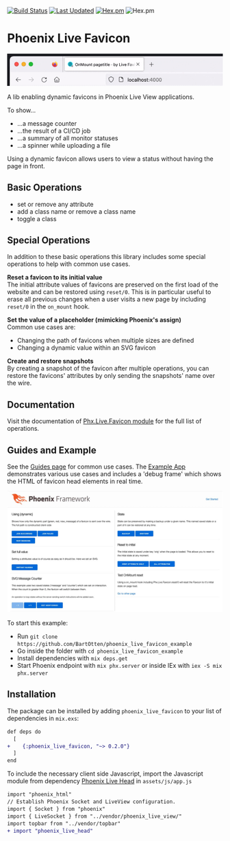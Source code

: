 [![Build Status](https://github.com/BartOtten/phoenix_live_favicon/actions/workflows/elixir.yml/badge.svg?event=push)](https://github.com/BartOtten/phoenix_live_favicon/actions/workflows/elixir.yml)
[![Last Updated](https://img.shields.io/github/last-commit/BartOtten/phoenix_live_favicon.svg)](https://github.com/BartOtten/phoenix_live_favicon/commits/main)
[![Hex.pm](https://img.shields.io/hexpm/v/phoenix_live_favicon)](https://hex.pm/packages/phoenix_live_favicon)
![Hex.pm](https://img.shields.io/hexpm/l/phoenix_live_favicon)

# Phoenix Live Favicon

![Example](assets/example.gif)

A lib enabling dynamic favicons in Phoenix Live View applications.

To show...
- ...a message counter
- ...the result of a CI/CD job
- ...a summary of all monitor statuses
- ...a spinner while uploading a file

Using a dynamic favicon allows users to view a status without
having the page in front.


## Basic Operations
- set or remove any attribute
- add a class name or remove a class name
- toggle a class


## Special Operations
In addition to these basic operations this library includes some
special operations to help with common use cases.

**Reset a favicon to its initial value**  
The initial attribute values of favicons are preserved on the first load
of the website and can be restored using `reset/0`. This is in particular
useful to erase all previous changes when a user visits a new
page by including `reset/0` in the `on_mount` hook.

**Set the value of a placeholder (mimicking Phoenix's assign)**  
Common use cases are:

- Changing the path of favicons when multiple sizes are defined
- Changing a dynamic value within an SVG favicon

**Create and restore snapshots**  
By creating a snapshot of the favicon after multiple operations, you can
restore the favicons' attributes by only sending the snapshots' name over
the wire.


## Documentation
Visit the documentation of [Phx.Live.Favicon module](https://hexdocs.pm/phoenix_live_favicon/Phx.Live.Favicon.html)
for the full list of operations.


## Guides and Example
See the [Guides page](https://hexdocs.pm/phoenix_live_favicon/guides.html) for common use cases.
The [Example App](https://github.com/BartOtten/phoenix_live_favicon_example/) demonstrates various
use cases and includes a 'debug frame' which shows the HTML of favicon head elements in real time.

![Example App Preview](assets/example_app_preview.jpeg)

To start this example:

- Run `git clone https://github.com/BartOtten/phoenix_live_favicon_example`
- Go inside the folder with `cd phoenix_live_favicon_example`
- Install dependencies with `mix deps.get`
- Start Phoenix endpoint with `mix phx.server` or inside IEx with `iex -S mix phx.server`


## Installation
The package can be installed by adding `phoenix_live_favicon` to your list of dependencies in `mix.exs`:

```diff
def deps do
  [
+    {:phoenix_live_favicon, "~> 0.2.0"}
  ]
end
```

To include the necessary client side Javascript, import the Javascript module 
from dependency [Phoenix Live Head](https://github.com/BartOtten/phoenix_live_head) in `assets/js/app.js`

```diff
import "phoenix_html"
// Establish Phoenix Socket and LiveView configuration.
import { Socket } from "phoenix"
import { LiveSocket } from "../vendor/phoenix_live_view/"
import topbar from "../vendor/topbar"
+ import "phoenix_live_head"
```
